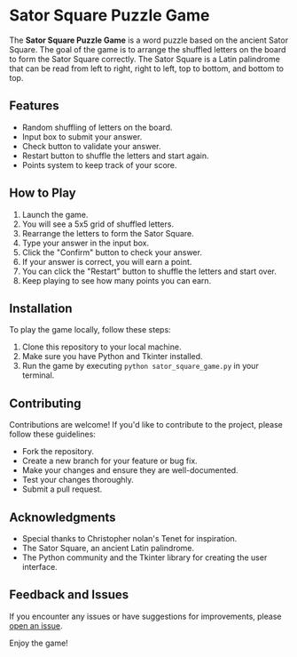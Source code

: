 # Sator Square Puzzle Game


The **Sator Square Puzzle Game** is a word puzzle based on the ancient Sator Square. The goal of the game is to arrange the shuffled letters on the board to form the Sator Square correctly. The Sator Square is a Latin palindrome that can be read from left to right, right to left, top to bottom, and bottom to top.

## Features

- Random shuffling of letters on the board.
- Input box to submit your answer.
- Check button to validate your answer.
- Restart button to shuffle the letters and start again.
- Points system to keep track of your score.

## How to Play

1. Launch the game.
2. You will see a 5x5 grid of shuffled letters.
3. Rearrange the letters to form the Sator Square.
4. Type your answer in the input box.
5. Click the "Confirm" button to check your answer.
6. If your answer is correct, you will earn a point.
7. You can click the "Restart" button to shuffle the letters and start over.
8. Keep playing to see how many points you can earn.

## Installation

To play the game locally, follow these steps:

1. Clone this repository to your local machine.
2. Make sure you have Python and Tkinter installed.
3. Run the game by executing `python sator_square_game.py` in your terminal.

## Contributing

Contributions are welcome! If you'd like to contribute to the project, please follow these guidelines:

- Fork the repository.
- Create a new branch for your feature or bug fix.
- Make your changes and ensure they are well-documented.
- Test your changes thoroughly.
- Submit a pull request.


## Acknowledgments

- Special thanks to Christopher nolan's Tenet for inspiration.
- The Sator Square, an ancient Latin palindrome.
- The Python community and the Tkinter library for creating the user interface.

## Feedback and Issues

If you encounter any issues or have suggestions for improvements, please [open an issue](https://github.com/devanys/Sator-Square-Puzzle-Game-With-Py.tkinter/issues).

Enjoy the game!

